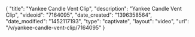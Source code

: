 {
    "title": "Yankee Candle Vent Clip",
    "description": "Yankee Candle Vent Clip",
    "videoid": "7164095",
    "date_created": "1396358564",
    "date_modified": "1452117193",
    "type": "captivate",
    "layout": "video",
    "url": "\/v\/yankee-candle-vent-clip\/7164095"
}